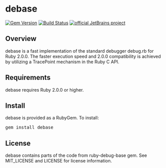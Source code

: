 [gem]: https://rubygems.org/gems/debase
[travis]: https://travis-ci.org/denofevil/debase
[jb_badges]: https://confluence.jetbrains.com/display/ALL/JetBrains+on+GitHub

# debase
[![Gem Version](https://badge.fury.io/rb/debase.png)][gem]
[![Build Status](https://secure.travis-ci.org/denofevil/debase.png)][travis]
[![official JetBrains project](http://jb.gg/badges/official.svg)][jb_badges]

## Overview

debase is a fast implementation of the standard debugger debug.rb for
Ruby 2.0.0. The faster execution speed and 2.0.0 compatibility is achieved
by utilizing a TracePoint mechanism in the Ruby C API.

## Requirements

debase requires Ruby 2.0.0 or higher.

## Install

debase is provided as a RubyGem.  To install:

<tt>gem install debase</tt>

## License

debase contains parts of the code from ruby-debug-base gem.
See MIT_LICENSE and LICENSE for license information.
